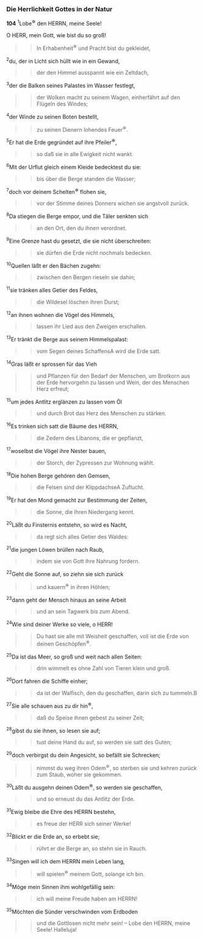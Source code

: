 ### Die Herrlichkeit Gottes in der Natur

__104__
<sup>1</sup>Lobe<sup title="= preise">&#x2732;</sup> den HERRN, meine Seele!

O HERR, mein Gott, wie bist du so groß!
<blockquote>
<blockquote>
In Erhabenheit<sup title="oder: Majestät">&#x2732;</sup> und Pracht bist du gekleidet,
</blockquote>
</blockquote>
<sup>2</sup>du, der in Licht sich hüllt wie in ein Gewand,
<blockquote>
<blockquote>
der den Himmel ausspannt wie ein Zeltdach,
</blockquote>
</blockquote>
<sup>3</sup>der die Balken seines Palastes im Wasser festlegt,
<blockquote>
<blockquote>
der Wolken macht zu seinem Wagen,
einherfährt auf den Flügeln des Windes;
</blockquote>
</blockquote>
<sup>4</sup>der Winde zu seinen Boten bestellt,
<blockquote>
<blockquote>
zu seinen Dienern lohendes Feuer<sup title="= flammende Blitze">&#x2732;</sup>.
</blockquote>
</blockquote>
<sup>5</sup>Er hat die Erde gegründet auf ihre Pfeiler<sup title="oder: Säulen">&#x2732;</sup>,
<blockquote>
<blockquote>
so daß sie in alle Ewigkeit nicht wankt.
</blockquote>
</blockquote>
<sup>6</sup>Mit der Urflut gleich einem Kleide bedecktest du sie:
<blockquote>
<blockquote>
bis über die Berge standen die Wasser;
</blockquote>
</blockquote>
<sup>7</sup>doch vor deinem Schelten<sup title="= Drohruf">&#x2732;</sup> flohen sie,
<blockquote>
<blockquote>
vor der Stimme deines Donners wichen sie angstvoll zurück.
</blockquote>
</blockquote>
<sup>8</sup>Da stiegen die Berge empor, und die Täler senkten sich
<blockquote>
<blockquote>
an den Ort, den du ihnen verordnet.
</blockquote>
</blockquote>
<sup>9</sup>Eine Grenze hast du gesetzt, die sie nicht überschreiten:
<blockquote>
<blockquote>
sie dürfen die Erde nicht nochmals bedecken.
</blockquote>
</blockquote>
<sup>10</sup>Quellen läßt er den Bächen zugehn:
<blockquote>
<blockquote>
zwischen den Bergen rieseln sie dahin;
</blockquote>
</blockquote>
<sup>11</sup>sie tränken alles Getier des Feldes,
<blockquote>
<blockquote>
die Wildesel löschen ihren Durst;
</blockquote>
</blockquote>
<sup>12</sup>an ihnen wohnen die Vögel des Himmels,
<blockquote>
<blockquote>
lassen ihr Lied aus den Zweigen erschallen.
</blockquote>
</blockquote>
<sup>13</sup>Er tränkt die Berge aus seinem Himmelspalast:
<blockquote>
<blockquote>
vom Segen deines Schaffens<span data-param="f3_19_104_13A" class="fussnote">A</span> wird die Erde satt.
</blockquote>
</blockquote>
<sup>14</sup>Gras läßt er sprossen für das Vieh
<blockquote>
<blockquote>
und Pflanzen für den Bedarf der Menschen,
um Brotkorn aus der Erde hervorgehn zu lassen
und Wein, der des Menschen Herz erfreut;
</blockquote>
</blockquote>
<sup>15</sup>um jedes Antlitz erglänzen zu lassen vom Öl
<blockquote>
<blockquote>
und durch Brot das Herz des Menschen zu stärken.
</blockquote>
</blockquote>
<sup>16</sup>Es trinken sich satt die Bäume des HERRN,
<blockquote>
<blockquote>
die Zedern des Libanons, die er gepflanzt,
</blockquote>
</blockquote>
<sup>17</sup>woselbst die Vögel ihre Nester bauen,
<blockquote>
<blockquote>
der Storch, der Zypressen zur Wohnung wählt.
</blockquote>
</blockquote>
<sup>18</sup>Die hohen Berge gehören den Gemsen,
<blockquote>
<blockquote>
die Felsen sind der Klippdachse<span data-param="f3_19_104_18A" class="fussnote">A</span> Zuflucht.
</blockquote>
</blockquote>
<sup>19</sup>Er hat den Mond gemacht zur Bestimmung der Zeiten,
<blockquote>
<blockquote>
die Sonne, die ihren Niedergang kennt.
</blockquote>
</blockquote>
<sup>20</sup>Läßt du Finsternis entstehn, so wird es Nacht,
<blockquote>
<blockquote>
da regt sich alles Getier des Waldes:
</blockquote>
</blockquote>
<sup>21</sup>die jungen Löwen brüllen nach Raub,
<blockquote>
<blockquote>
indem sie von Gott ihre Nahrung fordern.
</blockquote>
</blockquote>
<sup>22</sup>Geht die Sonne auf, so ziehn sie sich zurück
<blockquote>
<blockquote>
und kauern<sup title="oder: lagern sich">&#x2732;</sup> in ihren Höhlen;
</blockquote>
</blockquote>
<sup>23</sup>dann geht der Mensch hinaus an seine Arbeit
<blockquote>
<blockquote>
und an sein Tagwerk bis zum Abend.
</blockquote>
</blockquote>
<sup>24</sup>Wie sind deiner Werke so viele, o HERR!
<blockquote>
<blockquote>
Du hast sie alle mit Weisheit geschaffen,
voll ist die Erde von deinen Geschöpfen<sup title="oder: Gütern">&#x2732;</sup>.
</blockquote>
</blockquote>
<sup>25</sup>Da ist das Meer, so groß und weit nach allen Seiten:
<blockquote>
<blockquote>
drin wimmelt es ohne Zahl von Tieren klein und groß.
</blockquote>
</blockquote>
<sup>26</sup>Dort fahren die Schiffe einher;
<blockquote>
<blockquote>
da ist der Walfisch, den du geschaffen, darin sich zu tummeln.<span data-param="f3_19_104_26B" class="fussnote">B</span>
</blockquote>
</blockquote>
<sup>27</sup>Sie alle schauen aus zu dir hin<sup title="= warten auf dich">&#x2732;</sup>,
<blockquote>
<blockquote>
daß du Speise ihnen gebest zu seiner Zeit;
</blockquote>
</blockquote>
<sup>28</sup>gibst du sie ihnen, so lesen sie auf;
<blockquote>
<blockquote>
tust deine Hand du auf, so werden sie satt des Guten;
</blockquote>
</blockquote>
<sup>29</sup>doch verbirgst du dein Angesicht, so befällt sie Schrecken;
<blockquote>
<blockquote>
nimmst du weg ihren Odem<sup title="oder: Geist">&#x2732;</sup>, so sterben sie
und kehren zurück zum Staub, woher sie gekommen.
</blockquote>
</blockquote>
<sup>30</sup>Läßt du ausgehn deinen Odem<sup title="oder: Geist">&#x2732;</sup>, so werden sie geschaffen,
<blockquote>
<blockquote>
und so erneust du das Antlitz der Erde.
</blockquote>
</blockquote>
<sup>31</sup>Ewig bleibe die Ehre des HERRN bestehn,
<blockquote>
<blockquote>
es freue der HERR sich seiner Werke!
</blockquote>
</blockquote>
<sup>32</sup>Blickt er die Erde an, so erbebt sie;
<blockquote>
<blockquote>
rührt er die Berge an, so stehn sie in Rauch.
</blockquote>
</blockquote>
<sup>33</sup>Singen will ich dem HERRN mein Leben lang,
<blockquote>
<blockquote>
will spielen<sup title="oder: lobsingen">&#x2732;</sup> meinem Gott, solange ich bin.
</blockquote>
</blockquote>
<sup>34</sup>Möge mein Sinnen ihm wohlgefällig sein:
<blockquote>
<blockquote>
ich will meine Freude haben am HERRN!
</blockquote>
</blockquote>
<sup>35</sup>Möchten die Sünder verschwinden vom Erdboden
<blockquote>
<blockquote>
und die Gottlosen nicht mehr sein! – Lobe den HERRN, meine Seele! Halleluja!
</blockquote>
</blockquote>